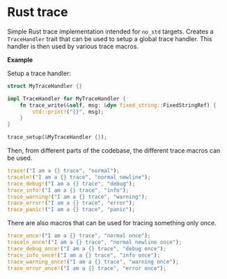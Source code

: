 # Rust trace

Simple Rust trace implementation intended for `no_std` targets. Creates a
`TraceHandler` trait that can be used to setup a global trace handler. This
handler is then used by various trace macros.

**Example**

Setup a trace handler:

```rust
struct MyTraceHandler {}

impl TraceHandler for MyTraceHandler {
    fn trace_write(&self, msg: &dyn fixed_string::FixedStringRef) {
        std::print!("{}", msg);
    }
}

trace_setup(&MyTraceHandler {});
```

Then, from different parts of the codebase, the different trace macros can be used.

```rust
trace!("I am a {} trace", "normal");
traceln!("I am a {} trace", "normal newline");
trace_debug!("I am a {} trace", "debug");
trace_info!("I am a {} trace", "info");
trace_warning!("I am a {} trace", "warning");
trace_error!("I am a {} trace", "error");
trace_panic!("I am a {} trace", "panic");
```

There are also macros that can be used for tracing something only once.

```rust
trace_once!("I am a {} trace", "normal once");
traceln_once!("I am a {} trace", "normal newline once");
trace_debug_once!("I am a {} trace", "debug once");
trace_info_once!("I am a {} trace", "info once");
trace_warning_once!("I am a {} trace", "warning once");
trace_error_once!("I am a {} trace", "error once");
```
